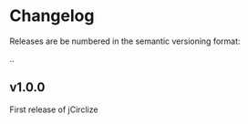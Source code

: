 # Changelog

Releases are be numbered in the semantic versioning format:

<major>.<minor>.<patch>

## v1.0.0

First release of jCirclize